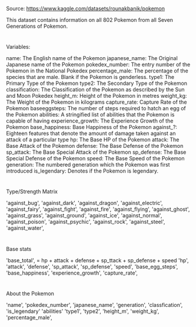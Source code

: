 Source: https://www.kaggle.com/datasets/rounakbanik/pokemon

This dataset contains information on all 802 Pokemon from all Seven 
Generations of Pokemon.

#

Variables:

name: The English name of the Pokemon
japanese_name: The Original Japanese name of the Pokemon
pokedex_number: The entry number of the Pokemon in the National Pokedex
percentage_male: The percentage of the species that are male. Blank if the 
Pokemon is genderless.
type1: The Primary Type of the Pokemon
type2: The Secondary Type of the Pokemon
classification: The Classification of the Pokemon as described by the Sun 
and Moon Pokedex
height_m: Height of the Pokemon in metres weight_kg: The Weight of the 
Pokemon in kilograms
capture_rate: Capture Rate of the Pokemon baseeggsteps: The number of 
steps required to hatch an egg of the Pokemon
abilities: A stringified list of abilities that the Pokemon is capable of 
having
experience_growth: The Experience Growth of the Pokemon
base_happiness: Base Happiness of the Pokemon
against_?: Eighteen features that denote the amount of damage taken 
against an attack of a particular type
hp: The Base HP of the Pokemon
attack: The Base Attack of the Pokemon
defense: The Base Defense of the Pokemon
sp_attack: The Base Special Attack of the Pokemon
sp_defense: The Base Special Defense of the Pokemon
speed: The Base Speed of the Pokemon
generation: The numbered generation which the Pokemon was first introduced
is_legendary: Denotes if the Pokemon is legendary.

# 
Type/Strength Matrix

'against_bug',
'against_dark',
'against_dragon',
'against_electric',
'against_fairy',
'against_fight',
'against_fire',
'against_flying',
'against_ghost',
'against_grass',
'against_ground',
'against_ice',
'against_normal',
'against_poison',
'against_psychic',
'against_rock',
'against_steel',
'against_water',
#
Base stats

'base_total', = hp + attack + defense + sp_ttack + sp_defense + speed
'hp',
'attack',
'defense',
'sp_attack',
'sp_defense',
'speed',
'base_egg_steps',
'base_happiness',
'experience_growth',
'capture_rate',
#
About the Pokemon

'name',
'pokedex_number',
'japanese_name',
'generation',
'classfication',
'is_legendary'
'abilities'
'type1',
'type2',
'height_m',
'weight_kg',
'percentage_male',

